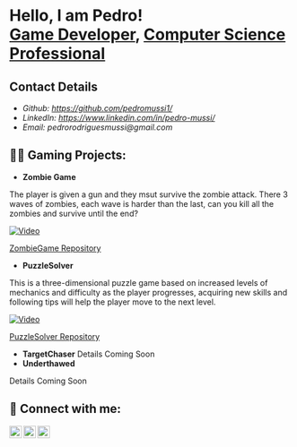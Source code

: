 <head>
    <meta charset="UTF-8">
    <meta name="viewport" content="width=device-width, initial-scale=1.0">
    <title>My GitHub Repository</title>
    <link rel="stylesheet" type="text/css" href="style.css">
</head>

<h1>Hello, I am Pedro! <br/><a href="https://github.com/pedromussi1">Game Developer</a>, <a href="https://www.linkedin.com/in/joshmadakor/">Computer Science Professional</a> </h1>

## Contact Details

<!-- * _Website: currently working-->
* _Github: https://github.com/pedromussi1/_
* _LinkedIn: https://www.linkedin.com/in/pedro-mussi/_
* _Email: pedrorodriguesmussi@gmail.com_

<h2>👨‍💻 Gaming Projects:</h2>

- <b>Zombie Game</b>
<p>The player is given a gun and they msut survive the zombie attack. There 3 waves of zombies, each wave is harder than the last, can you kill all the zombies and survive until the end?</p>

[![Video](https://img.youtube.com/vi/BVd8ceOzIzk/0.jpg)](https://www.youtube.com/watch?v=BVd8ceOzIzk)

[ZombieGame Repository](https://github.com/pedromussi1/ZombieGame)

- <b>PuzzleSolver</b>

<p>This is a three-dimensional puzzle game based on increased levels of mechanics and difficulty as the player progresses, acquiring new skills and following tips will help the player move to the next level.</p>

[![Video](https://img.youtube.com/vi/wtw1QMQUFRQ/0.jpg)](https://www.youtube.com/watch?v=wtw1QMQUFRQ)

[PuzzleSolver Repository](https://github.com/pedromussi1/PuzzleSolver)

- <b>TargetChaser</b>
Details Coming Soon
- <b>Underthawed</b>

Details Coming Soon




<h2> 🤳 Connect with me:</h2>

[<img align="left" alt="PedroMussi | YouTube" width="22px" src="https://cdn.jsdelivr.net/npm/simple-icons@v3/icons/gmail.svg" />][gmail]
[<img align="left" alt="PedroMussi | Twitter" width="22px" src="https://cdn.jsdelivr.net/npm/simple-icons@v3/icons/twitter.svg" />][twitter]
[<img align="left" alt="PedroMussi | LinkedIn" width="22px" src="https://cdn.jsdelivr.net/npm/simple-icons@v3/icons/linkedin.svg" />][linkedin]

[twitter]: https://twitter.com/ph_mussi
[gmail]: mailto:pedrorodriguesmussi@gmail.com
[linkedin]: https://www.linkedin.com/in/pedro-mussi-1323071b1/

<!--
**joshmadakor1/joshmadakor1** is a ✨ _special_ ✨ repository because its `README.md` (this file) appears on your GitHub profile.

Here are some ideas to get you started:

- 🔭 I’m currently working on ...
- 🌱 I’m currently learning ...
- 👯 I’m looking to collaborate on ...
- 🤔 I’m looking for help with ...
- 💬 Ask me about ...
- 📫 How to reach me: ...
- 😄 Pronouns: ...
- ⚡ Fun fact: ...
-->


